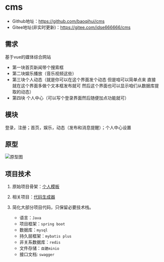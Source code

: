 # cms
+ Github地址：https://github.com/baoqihui/cms
+ Gitee地址(非实时更新)：https://gitee.com/idse666666/cms
## 需求

基于vue的媒体综合网站 

+ 第一块首页新闻带个搜索框
+ 第二块娱乐播放（音乐视频这些）
+ 第三块个人动态（就是你可以在这个界面发个动态 但是咱可以简单点来 直接就在这个界面多做个文本框发布就可 然后这个界面也可以显示咱们从数据库提取的动态）
+ 第四块 个人中心（可以写个登录界面然后随便加点功能就可）

## 模块

登录，注册；首页，娱乐，动态（发布和消息提醒）；个人中心设置

## 原型

![原型图](https://minio.huijia.cf/file/原型初稿.png)

## 项目技术
1. 原始项目骨架：[个人模板](https://github.com/baoqihui/code-demo-persion)

2. 相关项目：[代码生成器](https://github.com/baoqihui/code-generator-persion)

3. 简化大部分项目代码，只保留必要技术栈。
   + 语言：`Java`
   + 项目框架：`spring boot`
   + 数据库：`mysql`
   + 持久层框架：`mybatis plus`
   + 非关系数据库：`redis`
   + 文件存储：`自建minio`
   + 接口文档: `swagger`